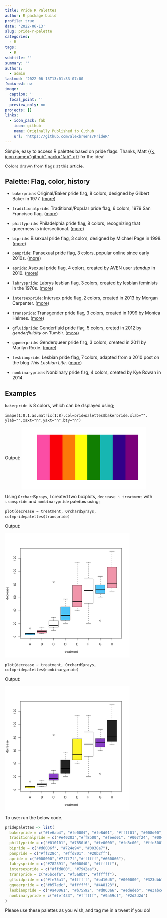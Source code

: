 ```yaml
---
title: Pride R Palettes
author: R package build
profile: true
date: '2022-06-13'
slug: pride-r-palette
categories:
  - R
tags:
  - R
subtitle: ''
summary: ''
authors:
  - admin
lastmod: '2022-06-13T13:01:33-07:00'
featured: no
image:
  caption: ''
  focal_point: ''
  preview_only: no
projects: []
links:
  - icon_pack: fab
    icon: github
    name: Originally Published to Github
    url: 'https://github.com/alexbruens/PrideR'
---
```


Simple, easy to access R palettes based on pride flags.
Thanks, Matt <a href="https://github.com/mattreyes13" target="_blank" rel="noopener">{{< icon name="github" pack="fab" >}}</a> for the idea!

Colors drawn from flags at <a href="https://www.pride.com/pride/2018/6/13/complete-guide-queer-pride-flags-0" target="_blank" rel="noopener">this article.</a>

## Palette: Flag, color, history
- `bakerpride`: Original/Baker pride flag, 8 colors, designed by Gilbert Baker in 1977. (<a href="https://en.wikipedia.org/wiki/Gilbert_Baker_(artist)" target="_blank" rel="noopener">more</a>)

- `traditionalpride`: Traditional/Popular pride flag, 6 colors, 1979 San Francisco flag. (<a href="https://www.sftravel.com/article/brief-history-rainbow-flag" target="_blank" rel="noopener">more</a>)

- `phillypride`: Philadelphia pride flag, 8 colors, recognizing that queerness is intersectional. (<a href="https://en.wikipedia.org/wiki/Rainbow_flag_(LGBT)#Variations" target="_blank" rel="noopener">more</a>)

- `bipride`: Bisexual pride flag, 3 colors, designed by Michael Page in 1998. (<a href="https://www.thisisbiscuit.co.uk/hoisting-our-colours-a-brief-history-of-the-bisexual-pride-flag/" target="_blank" rel="noopener">more</a>)

- `panpride`: Pansexual pride flag, 3 colors, popular online since early 2010s. (<a href="https://en.wikipedia.org/wiki/Pansexual_pride_flag" target="_blank" rel="noopener">more</a>)

- `apride`: Asexual pride flag, 4 colors, created by AVEN user _standup_ in 2010. (<a href="http://www.asexualityarchive.com/the-asexuality-flag/" target="_blank" rel="noopener">more</a>)

- `labryspride`: Labrys lesbian flag, 3 colors, created by lesbian feminists in the 1970s. (<a href="http://findinglesbians.blogspot.com/2013/08/labrys-tool-of-lesbian-feminism.html" target="_blank" rel="noopener">more</a>)

- `intersexpride`: Intersex pride flag, 2 colors, created in 2013 by Morgan Carpenter. (<a href="https://en.wikipedia.org/wiki/Morgan_Carpenter" target="_blank" rel="noopener">more</a>)

- `transpride`: Transgender pride flag, 3 colors, created in 1999 by Monica Helmes. (<a href="http://point5cc.com/the-history-of-the-transgender-flag/" target="_blank" rel="noopener">more</a>)

- `gfluidpride`: Genderfluid pride flag, 5 colors, creted in 2012 by _genderfluidity_ on Tumblr. (<a href="https://genderfluidity.tumblr.com/post/28614422659/so-i-couldnt-find-a-flag-that" target="_blank" rel="noopener">more</a>)

- `gqueerpride`: Genderqueer pride flag, 3 colors, created in 2011 by Marilyn Roxie. (<a href="https://genderqueerid.com/about-flag" target="_blank" rel="noopener">more</a>)

- `lesbianpride`: Lesbian pride flag, 7 colors, adapted from a 2010 post on the blog _This Lesbian Life_. (<a href="https://en.wikipedia.org/wiki/Lesbian_flag" target="_blank" rel="noopener">more</a>)

- `nonbinarypride`: Nonbinary pride flag, 4 colors, created by Kye Rowan in 2014.

## Examples
`bakerpride` is 8 colors, which can be displayed using;

`image(1:8,1,as.matrix(1:8),col=pridepalettes$bakerpride,xlab="",
      ylab="",xaxt="n",yaxt="n",bty="n")`

Output: <img src="images/bakerpride.png" width="400" height="200" align=center>

Using `OrchardSprays`, I created two boxplots, `decrease ~ treatment` with `transpride` and `nonbinarypride` palettes using;

`plot(decrease ~ treatment, OrchardSprays, col=pridepalettes$transpride)`

Output:

<img src="images/transorchard.png" width="400" align=center>

`plot(decrease ~ treatment, OrchardSprays, col=pridepalettes$nonbinarypride)`

Output:

<img src="images/nonbinaryorchard.png" width="400" align=center>

To use: run the below code.

```r
pridepalettes <- list(
  bakerpride = c("#fe6ab4", "#fe0000", "#fe8d01", "#ffff01", "#008d00", "#00c1c0", "#42009b", "#8f008e"),
  traditionalpride = c("#e40203","#ff8b00", "#feed01", "#007f24", "#004dff", "#760789"),
  phillypride = c("#010101", "#785016", "#fe0000", "#fd8c00", "#ffe500", "#109e0a", "#0644b3", "#c22edc"),
  bipride = c("#d6006f", "#724e94", "#0038a7"),
  panpride = c("#ff228c", "#ffd801", "#20b2ff"),
  apride = c("#000000","#7f7f7f","#ffffff","#660066"),
  labryspride = c("#782591", "#000000", "#ffffff"),
  intersexpride = c("#ffd800", "#7902aa"),
  transpride = c("#5bcefa", "#f5a8b8", "#ffffff"),
  gfluidpride = c("#fe75a1", "#ffffff", "#bd16d6", "#000000", "#323dbb"),
  gqueerpride = c("#b57edc", "#ffffff", "#4A8123"),
  lesbianpride = c("#a40061", "#b75592", "#d063a6", "#ededeb", "#e3abce", "#c54e54", "#8a1e04"),
  nonbinarypride = c("#fef433", "#ffffff", "#9a59cf", "#2d2d2d")
)
```

Please use these palettes as you wish, and tag me in a tweet if you do!
